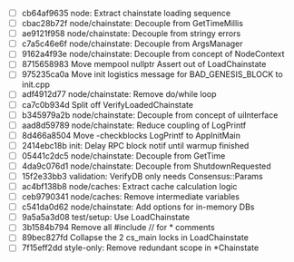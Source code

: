 - [ ] cb64af9635 node: Extract chainstate loading sequence
- [ ] cbac28b72f node/chainstate: Decouple from GetTimeMillis
- [ ] ae9121f958 node/chainstate: Decouple from stringy errors
- [ ] c7a5c46e6f node/chainstate: Decouple from ArgsManager
- [ ] 9162a4f93e node/chainstate: Decouple from concept of NodeContext
- [ ] 8715658983 Move mempool nullptr Assert out of LoadChainstate
- [ ] 975235ca0a Move init logistics message for BAD_GENESIS_BLOCK to init.cpp
- [ ] adf4912d77 node/chainstate: Remove do/while loop
- [ ] ca7c0b934d Split off VerifyLoadedChainstate
- [ ] b345979a2b node/chainstate: Decouple from concept of uiInterface
- [ ] aad8d59789 node/chainstate: Reduce coupling of LogPrintf
- [ ] 8d466a8504 Move -checkblocks LogPrintf to AppInitMain
- [ ] 2414ebc18b init: Delay RPC block notif until warmup finished
- [ ] 05441c2dc5 node/chainstate: Decouple from GetTime
- [ ] 4da9c076d1 node/chainstate: Decouple from ShutdownRequested
- [ ] 15f2e33bb3 validation: VerifyDB only needs Consensus::Params
- [ ] ac4bf138b8 node/caches: Extract cache calculation logic
- [ ] ceb9790341 node/caches: Remove intermediate variables
- [ ] c541da0d62 node/chainstate: Add options for in-memory DBs
- [ ] 9a5a5a3d08 test/setup: Use LoadChainstate
- [ ] 3b1584b794 Remove all #include // for * comments
- [ ] 89bec827fd Collapse the 2 cs_main locks in LoadChainstate
- [ ] 7f15eff2dd style-only: Remove redundant scope in *Chainstate